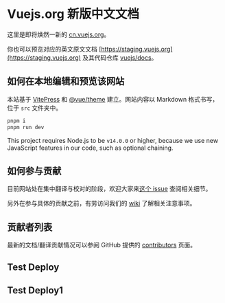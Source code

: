 # Vuejs.org 新版中文文档

这里是即将焕然一新的 [cn.vuejs.org](https://staging-cn.vuejs.org)。

你也可以预览对应的英文原文文档 [https://staging.vuejs.org](https://staging.vuejs.org) 及其代码仓库 [vuejs/docs](https://github.com/vuejs/docs)。

## 如何在本地编辑和预览该网站

本站基于 [VitePress](https://github.com/vuejs/vitepress) 和 [@vue/theme](https://github.com/vuejs/vue-theme) 建立。网站内容以 Markdown 格式书写，位于 `src` 文件夹中。

```sh
pnpm i
pnpm run dev
```

This project requires Node.js to be `v14.0.0` or higher, because we use new JavaScript features in our code, such as optional chaining.

## 如何参与贡献

目前网站处在集中翻译与校对的阶段，欢迎大家来[这个 issue](https://github.com/vuejs-translations/docs-zh-cn/issues/8) 查阅相关细节。

另外在参与具体的贡献之前，有劳访问我们的 [wiki](https://github.com/vuejs-translations/docs-zh-cn/wiki) 了解相关注意事项。

## 贡献者列表

最新的文档/翻译贡献情况可以参阅 GitHub 提供的 [contributors](https://github.com/vuejs-translations/docs-zh-cn/graphs/contributors) 页面。

## Test Deploy

## Test Deploy1
